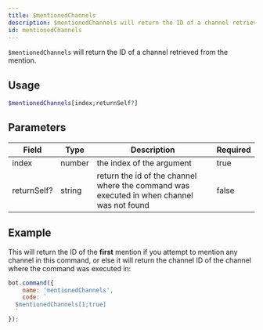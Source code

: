 ```yaml
---
title: $mentionedChannels
description: $mentionedChannels will return the ID of a channel retrieved from the mention.
id: mentionedChannels
---
```


`$mentionedChannels` will return the ID of a channel retrieved from the mention.

## Usage

```php
$mentionedChannels[index;returnSelf?]
```

## Parameters

| Field       | Type   | Description                                                                               | Required |
|-------------|--------|-------------------------------------------------------------------------------------------|----------|
| index       | number | the index of the argument                                                                 | true     |
| returnSelf? | string | return the id of the channel where the command was executed in when channel was not found | false    |

## Example

This will return the ID of the **first** mention if you attempt to mention any channel in this command, or else it will
return the channel ID of the channel where the command was executed in:

```javascript
bot.command({
    name: 'mentionedChannels',
    code: `
  $mentionedChannels[1;true]
  `
});
```
